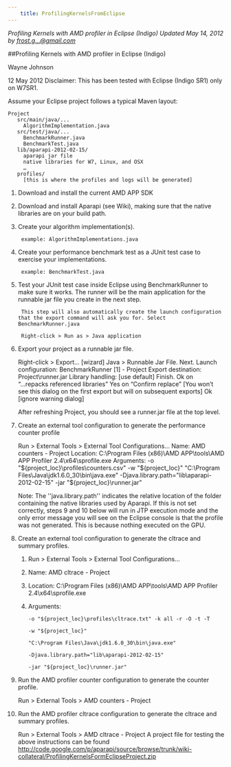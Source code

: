 ```yaml
---
    title: ProfilingKernelsFromEclipse
---
```


*Profiling Kernels with AMD profiler in Eclipse (Indigo) Updated May 14, 2012 by frost.g...@gmail.com*

##Profiling Kernels with AMD profiler in Eclipse (Indigo)

Wayne Johnson

12 May 2012
Disclaimer: This has been tested with Eclipse (Indigo SR1) only on W7SR1.

Assume your Eclipse project follows a typical Maven layout:

    Project
       src/main/java/...
         AlgorithmImplementation.java
       src/test/java/...
         BenchmarkRunner.java
         BenchmarkTest.java
       lib/aparapi-2012-02-15/
         aparapi jar file
         native libraries for W7, Linux, and OSX
         …
       profiles/
         [this is where the profiles and logs will be generated]

1. Download and install the current AMD APP SDK
2. Download and install Aparapi (see Wiki), making sure that the native libraries are on your build path.
3. Create your algorithm implementation(s).

        example: AlgorithmImplementations.java

4. Create your performance benchmark test as a JUnit test case to exercise your implementations.

        example: BenchmarkTest.java

5. Test your JUnit test case inside Eclipse using BenchmarkRunner to make sure it works. The runner will be the main application for the runnable jar file you create in the next step.

        This step will also automatically create the launch configuration that the export command will ask you for. Select BenchmarkRunner.java

        Right-click > Run as > Java application

6. Export your project as a runnable jar file.

    Right-click > Export...
      [wizard] Java > Runnable Jar File. Next.
        Launch configuration: BenchmarkRunner [1] - Project
        Export destination: Project\runner.jar
        Library handling: [use default]    Finish.
      Ok on “...repacks referenced libraries”
      Yes on “Confirm replace” [You won’t see this dialog on the first export but will on subsequent exports]
      Ok [ignore warning dialog]

    After refreshing Project, you should see a runner.jar file at the top level.

7. Create an external tool configuration to generate the performance counter profile

    Run > External Tools > External Tool Configurations...
      Name: AMD counters - Project
      Location: C:\Program Files (x86)\AMD APP\tools\AMD APP Profiler 2.4\x64\sprofile.exe
      Arguments:
       -o "${project_loc}\profiles\counters.csv"
       -w "${project_loc}"
       "C:\Program Files\Java\jdk1.6.0_30\bin\java.exe"
       -Djava.library.path="lib\aparapi-2012-02-15"
       -jar "${project_loc}\runner.jar"


    Note: The ''java.library.path'' indicates the relative location of the folder containing the native libraries used by Aparapi. If this is not set correctly, steps 9 and 10 below will run in JTP execution mode and the only error message you will see on the Eclipse console is that the profile was not generated. This is because nothing executed on the GPU.

8. Create an external tool configuration to generate the cltrace and summary profiles.

    1. Run > External Tools > External Tool Configurations...
    2. Name: AMD cltrace - Project
    3. Location: C:\Program Files (x86)\AMD APP\tools\AMD APP Profiler 2.4\x64\sprofile.exe
    4. Arguments:

        `-o "${project_loc}\profiles\cltrace.txt" -k all -r -O -t -T`

        `-w "${project_loc}"`

        `"C:\Program Files\Java\jdk1.6.0_30\bin\java.exe"`

        `-Djava.library.path="lib\aparapi-2012-02-15"`

        `-jar "${project_loc}\runner.jar"`


9. Run the AMD profiler counter configuration to generate the counter profile.

    Run > External Tools > AMD counters - Project


10. Run the AMD profiler cltrace configuration to generate the cltrace and summary profiles.

    Run > External Tools > AMD cltrace - Project
    A project file for testing the above instructions can be found http://code.google.com/p/aparapi/source/browse/trunk/wiki-collateral/ProfilingKernelsFormEclipseProject.zip

